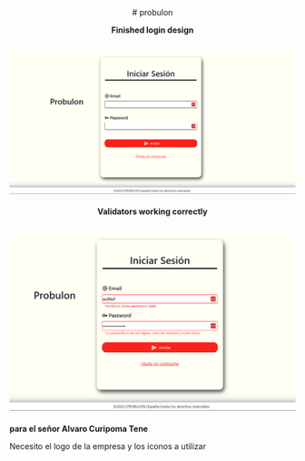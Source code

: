 <div align="center">
# probulon

**Finished login design**

## <img src="./image/Login.PNG">

**Validators working correctly**

## <img src="./image/validators.PNG">
</div>

<div align="left">

**para el señor Alvaro Curipoma Tene**
<br>
<p>Necesito el logo de la empresa y los iconos a utilizar</p>


</div>